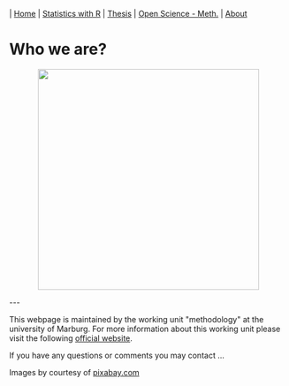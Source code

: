 | [Home](https://psych-methods.github.io/index) | [Statistics with R](https://psych-methods.github.io/R_reading_material) | [Thesis](https://psych-methods.github.io/thesis) | [Open Science - Meth.](https://psych-methods.github.io/OS_prereg_repl) | [About](https://psych-methods.github.io/about)

# Who we are?

<p align = "center">
<img align="center" src="https://raw.githubusercontent.com/psych-methods/psych-methods.github.io/master/graphics/about.png" width="400" />
</p>
---

This webpage is maintained by the working unit "methodology" at the university of Marburg.
For more information about this working unit please visit the following [official website](https://www.uni-marburg.de/de/fb04/team-heck).

If you have any questions or comments you may contact ...



Images by courtesy of [pixabay.com](pixabay.com)
